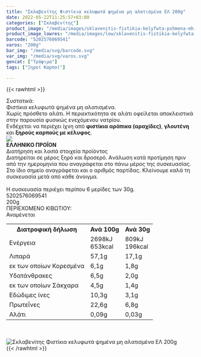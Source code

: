 ```yaml
---
title: "Σκλαβενίτης Φιστίκια κελυφωτά ψημένα μη αλατισμένα ΕΛ 200g"
date: 2022-05-22T11:25:57+03:00
categories: ["Σκλαβενίτης"]
product_image: "/media/images/sklavenitis-fistikia-kelyfwta-pshmena-mh-alatismena-el-200g.jpg"
product_image_lowres: "/media/images/low/sklavenitis-fistikia-kelyfwta-pshmena-mh-alatismena-el-200g.jpg"
barcode: "5202576069541"
varos: "200g"
bar_img: "/media/svg/barcode.svg"
var_img: "/media/svg/varos.svg"
gencat: ["Τρόφιμα"]
tags: ["Ξηροί Καρποί"]

---
```

{{< rawhtml >}}

<div class="sload494"><div class="product"><div id="sistatika">Συστατικά:</div><div class="alltext">Φιστίκια κελυφωτά ψημένα μη αλατισμένα.<br>Χωρίς πρόσθετο αλάτι. Η περιεκτικότητα σε αλάτι οφείλεται αποκλειστικά στην παρουσία φυσικώς ενεχόμενου νατρίου.<br>Ενδέχεται να περιέχει ίχνη από <b>φιστίκια αράπικα (αραχίδες)</b>, <b>γλουτένη</b> και <b>ξηρούς καρπούς με κέλυφος</b>.</div><div id="flag"><div id="flagimage"><img src="/media/icons/gr.svg"></div><span id="flagtext"><b>ΕΛΛΗΝΙΚΟ ΠΡΟΪΟΝ</b></span></div><div id="loipa">Διατήρηση και λοιπά στοιχεία προϊόντος</div><div class="alltext">Διατηρείται σε μέρος ξηρό και δροσερό. Aνάλωση κατά προτίμηση πριν από την ημερομηνία που αναγράφεται στο πάνω μέρος της συσκευασίας. Στο ίδιο σημείο αναγράφεται και ο αριθμός παρτίδας. Κλείνουμε καλά τη συσκευασία μετά από κάθε άνοιγμα.<br><br>Η συσκευασία περιέχει περίπου 6 μερίδες των 30g.</div><div id="barcode"><div id="barimage1"></div><span id="bartext">5202576069541</span></div><div id="varos"><div id="varosimage1"></div><span id="varostext">200g</span></div><div id="kivotio">ΠΕΡΙΕΧΟΜΕΝΟ ΚΙΒΩΤΙΟΥ:<br>Αναμένεται</div><div class="tabout"><table id="diatable"><tbody><tr><th>Διατροφική δήλωση</th><th>Ανά 100g</th><th>Ανά 30g</th></tr><tr><td class="texr2">Ενέργεια</td><td class="texr">2698kJ<br>653kcal</td><td class="texr">809kJ<br>196kcal</td></tr><tr><td class="texr2">Λιπαρά</td><td class="texr">57,1g</td><td class="texr">17,1g</td></tr><tr><td class="gray">εκ των οποίων Κορεσµένα</td><td class="gray2">6,1g</td><td class="gray2">1,8g</td></tr><tr><td class="texr2">Yδατάνθρακες</td><td class="texr">6,5g</td><td class="texr">2,0g</td></tr><tr><td class="gray">εκ των οποίων Σάκχαρα</td><td class="gray2">4,5g</td><td class="gray2">1,4g</td></tr><tr><td class="texr2">Eδώδιμες ίνες</td><td class="texr">10,3g</td><td class="texr">3,1g</td></tr><tr><td class="texr2">Πρωτεΐνες</td><td class="texr">22,6g</td><td class="texr">6,8g</td></tr><tr><td class="texr2">Αλάτι</td><td class="texr">0,09g</td><td class="texr">0,03g</td></tr></tbody></table></div><br><div id="pics2"><br><div class="pimg"><img alt="Σκλαβενίτης Φιστίκια κελυφωτά ψημένα μη αλατισμένα ΕΛ 200g" title="Σκλαβενίτης Φιστίκια κελυφωτά ψημένα μη αλατισμένα ΕΛ 200g" src="/media/images/sklavenitis-fistikia-kelyfwta-pshmena-mh-alatismena-el-200g.jpg"></div></div></div></div>
{{< /rawhtml >}}


